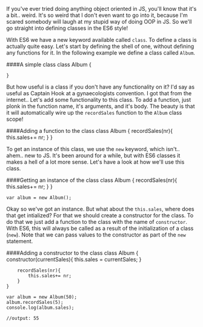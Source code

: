If you've ever tried doing anything object oriented in JS, you'll know that it's a bit.. weird. It's so weird that I don't even want to go into it, because I'm scared somebody will laugh at my stupid way of doing OOP in JS. So we'll go straight into defining classes in the ES6 style!

With ES6 we have a new keyword available called `class`. To define a class is actually quite easy. Let's start by defining the shell of one, without defining any functions for it. In the following example we define a class called `Album`.

####A simple class
	class Album {

	}

But how useful is a class if you don't have any functionality on it? I'd say as useful as Captain Hook at a gynaecologists convention. I got that from the internet.. Let's add some functionality to this class. To add a function, just plonk in the function name, it's arguments, and it's body. The beauty is that it will automatically wire up the `recordSales` function to the  `Album` class scope!

####Adding a function to the class
	class Album {
		recordSales(nr){
			this.sales+= nr;
		}
	}

To get an instance of this class, we use the `new` keyword, which isn't.. ahem.. new to JS. It's been around for a while, but with ES6 classes it makes a hell of a lot more sense. Let's have a look at how we'll use this class.

####Getting an instance of the class
	class Album {
		recordSales(nr){
			this.sales+= nr;
		}
	}

	var album = new Album();

Okay so we've got an instance. But what about the `this.sales`, where does that get intialized?
For that we should create a constructor for the class. To do that we just add a function to the class with the name of `constructor`. With ES6, this will always be called as a result of the initialization of a class (`new`). Note that we can pass values to the constructor as part of the `new` statement.


####Adding a constructor to the class
	class Album {
		constructor(currentSales){
			this.sales = currentSales;
		}

		recordSales(nr){
			this.sales+= nr;
		}
	}

	var album = new Album(50);
	album.recordSales(5);
	console.log(album.sales);

	//output: 55


